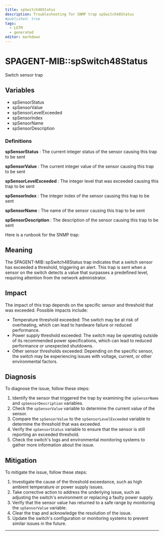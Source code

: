 ```yaml
---
title: spSwitch48Status
description: Troubleshooting for SNMP trap spSwitch48Status
#published: true
tags:
  - LGTM
  - generated
editor: markdown
---
```


# SPAGENT-MIB::spSwitch48Status 

Switch sensor trap 


## Variables


  - spSensorStatus
  - spSensorValue
  - spSensorLevelExceeded
  - spSensorIndex
  - spSensorName
  - spSensorDescription 

### Definitions 


**spSensorStatus** 
: The current integer status of the sensor causing this trap to be sent 

**spSensorValue** 
: The current integer value of the sensor causing this trap to be sent 

**spSensorLevelExceeded** 
: The integer level that was exceeded causing this trap to be sent 

**spSensorIndex** 
: The integer index of the sensor causing this trap to be sent 

**spSensorName** 
: The name of the sensor causing this trap to be sent 

**spSensorDescription** 
: The description of the sensor causing this trap to be sent 


Here is a runbook for the SNMP trap:

## Meaning
The SPAGENT-MIB::spSwitch48Status trap indicates that a switch sensor has exceeded a threshold, triggering an alert. This trap is sent when a sensor on the switch detects a value that surpasses a predefined level, requiring attention from the network administrator.

## Impact
The impact of this trap depends on the specific sensor and threshold that was exceeded. Possible impacts include:

* Temperature threshold exceeded: The switch may be at risk of overheating, which can lead to hardware failure or reduced performance.
* Power supply threshold exceeded: The switch may be operating outside of its recommended power specifications, which can lead to reduced performance or unexpected shutdowns.
* Other sensor thresholds exceeded: Depending on the specific sensor, the switch may be experiencing issues with voltage, current, or other environmental factors.

## Diagnosis
To diagnose the issue, follow these steps:

1. Identify the sensor that triggered the trap by examining the `spSensorName` and `spSensorDescription` variables.
2. Check the `spSensorValue` variable to determine the current value of the sensor.
3. Compare the `spSensorValue` to the `spSensorLevelExceeded` variable to determine the threshold that was exceeded.
4. Verify the `spSensorStatus` variable to ensure that the sensor is still reporting an exceeded threshold.
5. Check the switch's logs and environmental monitoring systems to gather more information about the issue.

## Mitigation
To mitigate the issue, follow these steps:

1. Investigate the cause of the threshold exceedance, such as high ambient temperature or power supply issues.
2. Take corrective action to address the underlying issue, such as adjusting the switch's environment or replacing a faulty power supply.
3. Verify that the sensor value has returned to a safe range by monitoring the `spSensorValue` variable.
4. Clear the trap and acknowledge the resolution of the issue.
5. Update the switch's configuration or monitoring systems to prevent similar issues in the future.
---




